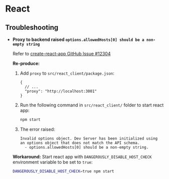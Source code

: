# React

## Troubleshooting

- **Proxy to backend raised
  `options.allowedHosts[0] should be a non-empty string`**

  Refer to [create-react-app GitHub Issue #12304](https://github.com/facebook/create-react-app/issues/12304)

  **Re-produce:**
  1. Add `proxy` to `src/react_client/package.json`:

      ```jsonc
      {
        // ...
        "proxy": "http://localhost:3001"
      }
      ```

  2. Run the following command in `src/react_client/` folder to start react app:

      ```bash
      npm start
      ```

  3. The error raised:

      ```text
      Invalid options object. Dev Server has been initialized using an options object that does not match the API schema.
        - options.allowedHosts[0] should be a non-empty string.
      ```

  **Workaround:** Start react app with `DANGEROUSLY_DISABLE_HOST_CHECK`
  environment variable to be set to `true`:

  ```bash
  DANGEROUSLY_DISABLE_HOST_CHECK=true npm start
  ```
